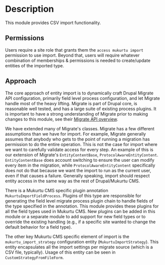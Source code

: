 # Description
This module provides CSV import functionality.

## Permissions
Users require a site role that grants them the `access mukurtu import` permission to use import. Beyond that, users will require whatever combination of memberships & permissions is needed to create/update entities of the imported type.

## Approach
The core approach of entity import is to dynamically craft Drupal Migrate API configuration, primarily field level process configuration, and let Migrate handle most of the heavy lifting. Migrate is part of Drupal core, is reasonable well tested, and has a large suite of existing process plugins. It is important to have a strong understanding of Migrate prior to making changes to this module, see their [Migrate API overview](https://www.drupal.org/docs/drupal-apis/migrate-api/migrate-api-overview).

We have extended many of Migrate's classes. Migrate has a few different assumptions than we have for import. For example, Migrate generally assumes that anybody who gets to the point of running a migration has permission to do the entire operation. This is not the case for import where we want to carefully validate access for every step. An example of this is our extension of Migrate's `EntityContentBase`, `ProtocolAwareEntityContent`. `EntityContentBase` does account switching to ensure the user can modify every item in the migration, while `ProtocolAwareEntityContent` specifically does not do that because we want the import to run as the current user, even if that causes a failure. Generally speaking, import should respect entity access in the same way as the rest of Drupal/Mukurtu CMS.

There is a Mukurtu CMS specific plugin annotation `MukurtuImportFieldProcess`. Plugins of this type are responsible for generating the field level migrate process plugin chain to handle fields of the type specified in the annotation. This module provides these plugins for all the field types used in Mukurtu CMS. New plugins can be added in this module or a separate module to add support for new field types or to override the existing handling (e.g., if a specific site wanted to change the default behavior for a field type).

The other key Mukurtu CMS specific element of import is the `mukurtu_import_strategy` configuration entity (`MukurtuImportStrategy`). This entity encapsulates all the import settings per migrate source (which is a CSV file, typically). Usage of this entity can be seen in `CustomStrategyFromFileForm`.
